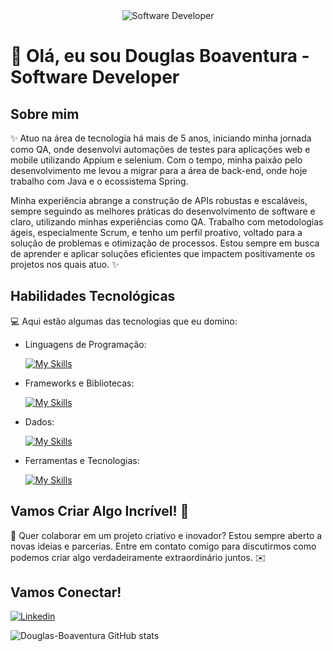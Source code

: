 <div align="center">
  <img src="https://i.pinimg.com/originals/0f/25/e4/0f25e4668c1c7740b5ed41835339d67f.gif" alt="Software Developer">
</div>

# 🚀 Olá, eu sou Douglas Boaventura - Software Developer 

## Sobre mim

✨ Atuo na área de tecnologia há mais de 5 anos, iniciando minha jornada como QA, onde desenvolvi automações de testes para aplicações web e mobile utilizando Appium e selenium. Com o tempo, minha paixão pelo desenvolvimento me levou a migrar para a área de back-end, onde hoje trabalho com Java e o ecossistema Spring.

Minha experiência abrange a construção de APIs robustas e escaláveis, sempre seguindo as melhores práticas do desenvolvimento de software e claro, utilizando minhas experiências como QA. Trabalho com metodologias ágeis, especialmente Scrum, e tenho um perfil proativo, voltado para a solução de problemas e otimização de processos. Estou sempre em busca de aprender e aplicar soluções eficientes que impactem positivamente os projetos nos quais atuo. ✨

## Habilidades Tecnológicas

💻 Aqui estão algumas das tecnologias que eu domino:

-  Linguagens de Programação: 

    [![My Skills](https://skillicons.dev/icons?i=java,python,c,node)](https://skillicons.dev)
- Frameworks e Bibliotecas: 

    [![My Skills](https://skillicons.dev/icons?i=spring,selenium,hibernate)](https://skillicons.dev)
- Dados: 

    [![My Skills](https://skillicons.dev/icons?i=mysql)](https://skillicons.dev)
- Ferramentas e Tecnologias: 

    [![My Skills](https://skillicons.dev/icons?i=git,github,visualstudio,eclipse,intelij)](https://skillicons.dev)

## Vamos Criar Algo Incrível! 💫

💬 Quer colaborar em um projeto criativo e inovador? Estou sempre aberto a novas ideias e parcerias. Entre em contato comigo para discutirmos como podemos criar algo verdadeiramente extraordinário juntos. ✉️

## Vamos Conectar!

[![Linkedin](https://img.shields.io/badge/LinkedIn-blue?logo=linkedin&logoColor=white&style=for-the-badge)](www.linkedin.com/in/douglasboaventuraa)

![Douglas-Boaventura GitHub stats](https://github-readme-stats.vercel.app/api?username=Douglas-Boaventura\&rank_icon=percentile)
